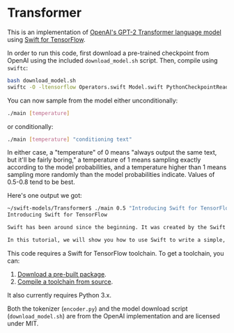 # Transformer

This is an implementation of [OpenAI's GPT-2 Transformer language model](github.com/openai/gpt-2) using [Swift for TensorFlow](github.com/tensorflow/swift).

In order to run this code, first download a pre-trained checkpoint from OpenAI
using the included `download_model.sh` script. Then, compile using `swiftc`:

```sh
bash download_model.sh
swiftc -O -ltensorflow Operators.swift Model.swift PythonCheckpointReader.swift main.swift
```

You can now sample from the model either unconditionally:

```sh
./main [temperature]
```

or conditionally:

```sh
./main [temperature] "conditioning text"
```

In either case, a "temperature" of 0 means "always output the same text, but it'll be fairly boring,"
a temperature of 1 means sampling exactly according to the model probabilities, and a temperature
higher than 1 means sampling more randomly than the model probabilities indicate. Values of 0.5-0.8 tend
to be best.

Here's one output we got:

```sh
~/swift-models/Transformer$ ./main 0.5 "Introducing Swift for TensorFlow"
Introducing Swift for TensorFlow

Swift has been around since the beginning. It was created by the Swift team to enable developers to write Swift code. It is a powerful language for developing many different types of data structures.

In this tutorial, we will show you how to use Swift to write a simple, simple TensorFlow program.
```

This code requires a Swift for TensorFlow toolchain.
To get a toolchain, you can:

1. [Download a pre-built package](https://github.com/tensorflow/swift/blob/master/Installation.md).
2. [Compile a toolchain from source](https://github.com/apple/swift/tree/tensorflow#building-swift-for-tensorflow).

It also currently requires Python 3.x.

Both the tokenizer (`encoder.py`) and the model download script (`download_model.sh`) are
from the OpenAI implementation and are licensed under MIT.
